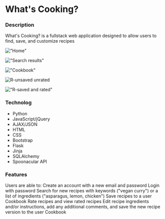 What's Cooking?
===============

### Description
What's Cooking? is a fullstack web application designed to allow users to find, save, and customize recipes

!["Home"](https://user-images.githubusercontent.com/100890301/179389730-a0152a1a-241d-4289-8bee-2244291968d5.PNG)

!["Search results"](https://user-images.githubusercontent.com/100890301/179390583-671f93a7-534c-4541-8f71-8b0a11c5a23e.PNG)

!["Cookbook"](https://user-images.githubusercontent.com/100890301/179390591-71765db9-f80c-45da-a858-df7f38013872.PNG)

![R-unsaved unrated](https://user-images.githubusercontent.com/100890301/179390600-0c639826-b477-4e12-a7ae-4eef4bbec202.PNG)

!["R-saved and rated"](https://user-images.githubusercontent.com/100890301/179390602-cc80a4f4-de84-4fec-840d-68cd009710dd.PNG)
### Technolog
* Python
* JavaScript/jQuery
* AJAX/JSON
* HTML
* CSS
* Bootstrap
* Flask
* Jinja
* SQLAlchemy
* Spoonacular API

### Features
Users are able to:
    Create an account with a new email and password
    Login with password
    Search for new recipes with keywords ("vegan curry") or a list of ingredients ("asparagus, lemon, chicken")
    Save recipes to a user Cookbook
    Rate recipes and view rated recipes
    Edit recipe ingredients and/or instructions, add any additional comments, and save the new recipe version to the user Cookbook 
